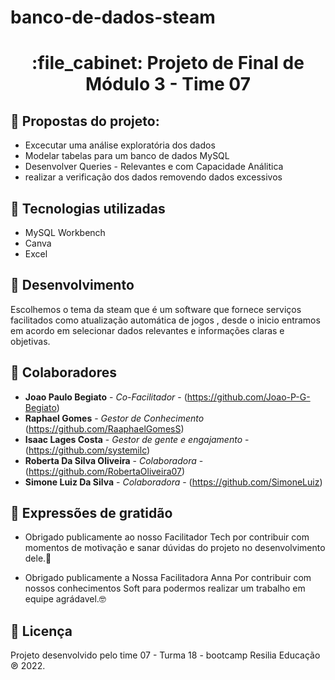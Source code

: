 # banco-de-dados-steam
<h1 align="center">:file_cabinet: Projeto de Final de Módulo 3 - Time 07</h1>

## :memo: Propostas do projeto:
* Excecutar uma análise exploratória dos dados
* Modelar tabelas para um banco de dados MySQL
* Desenvolver Queries - Relevantes e com Capacidade Análitica 
* realizar a verificação dos dados removendo dados excessivos

## :wrench: Tecnologias utilizadas
* MySQL Workbench
* Canva
* Excel

## :rocket: Desenvolvimento
Escolhemos o tema da steam que é um software que fornece serviços facilitados como atualização automática de jogos , desde o inicio 
entramos em acordo em selecionar dados relevantes e informações claras e objetivas. 


## :handshake: Colaboradores
* **Joao Paulo Begiato** - *Co-Facilitador* - (https://github.com/Joao-P-G-Begiato)
* **Raphael Gomes** - *Gestor de Conhecimento* (https://github.com/RaaphaelGomesS)
* **Isaac Lages Costa** - *Gestor de gente e engajamento* - (https://github.com/systemilc)
* **Roberta Da Silva Oliveira** - *Colaboradora* - (https://github.com/RobertaOliveira07)
* **Simone Luiz Da Silva** - *Colaboradora* - (https://github.com/SimoneLuiz)

## 🎁 Expressões de gratidão

* Obrigado publicamente  ao nosso Facilitador Tech por contribuir com momentos de motivação e sanar dúvidas do projeto 
no desenvolvimento dele.📢 

* Obrigado publicamente a Nossa Facilitadora Anna Por contribuir com nossos conhecimentos Soft para
podermos realizar um trabalho em equipe agrádavel.🤓

## 📄 Licença
Projeto desenvolvido pelo time 07 - Turma 18 - bootcamp Resilia Educação ℗ 2022. 
